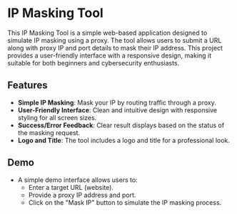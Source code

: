 # IP Masking Tool

This IP Masking Tool is a simple web-based application designed to simulate IP masking using a proxy. The tool allows users to submit a URL along with proxy IP and port details to mask their IP address. This project provides a user-friendly interface with a responsive design, making it suitable for both beginners and cybersecurity enthusiasts.

## Features

- **Simple IP Masking**: Mask your IP by routing traffic through a proxy.
- **User-Friendly Interface**: Clean and intuitive design with responsive styling for all screen sizes.
- **Success/Error Feedback**: Clear result displays based on the status of the masking request.
- **Logo and Title**: The tool includes a logo and title for a professional look.
  
## Demo

- A simple demo interface allows users to:
  - Enter a target URL (website).
  - Provide a proxy IP address and port.
  - Click on the "Mask IP" button to simulate the IP masking process.
